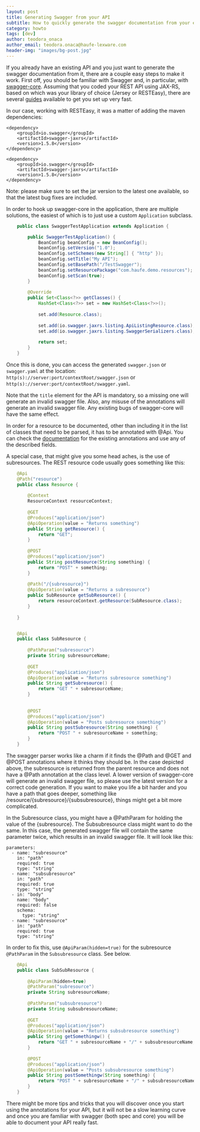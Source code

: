 ```yaml
--- 
layout: post
title: Generating Swagger from your API
subtitle: How to quickly generate the swagger documentation from your existing API.
category: howto
tags: [dev]
author: teodora_onaca
author_email: teodora.onaca@haufe-lexware.com
header-img: "images/bg-post.jpg"
--- 
```


If you already have an existing API and you just want to generate the swagger documentation from it, there are a couple easy steps to make it work. First off, you should be familiar with Swagger and, in particular, with [swagger-core](https://github.com/swagger-api/swagger-core). Assuming that you coded your REST API using JAX-RS, based on which was your library of choice (Jersey or RESTEasy), there are several [guides](https://github.com/swagger-api/swagger-core/wiki/Swagger-Core-JAX-RS-Project-Setup-1.5.X) available to get you set up very fast.

In our case, working with RESTEasy, it was a matter of adding the maven dependencies:

	
	<dependency>
		<groupId>io.swagger</groupId>
		<artifactId>swagger-jaxrs</artifactId>
		<version>1.5.8</version>
	</dependency>

	<dependency>
		<groupId>io.swagger</groupId>
		<artifactId>swagger-jaxrs</artifactId>
		<version>1.5.8</version>
	</dependency>


Note: please make sure to set the jar version to the latest one available, so that the latest bug fixes are included.

In order to hook up swagger-core in the application, there are multiple solutions, the easiest of which is to just use a custom `Application` subclass.


``` java
	public class SwaggerTestApplication extends Application {

		public SwaggerTestApplication() {
			BeanConfig beanConfig = new BeanConfig();
			beanConfig.setVersion("1.0");
			beanConfig.setSchemes(new String[] { "http" });
			beanConfig.setTitle("My API");
			beanConfig.setBasePath("/TestSwagger");
			beanConfig.setResourcePackage("com.haufe.demo.resources");
			beanConfig.setScan(true);
		}
		
		@Override
	    public Set<Class<?>> getClasses() {
	        HashSet<Class<?>> set = new HashSet<Class<?>>();
	
	        set.add(Resource.class);
	
	        set.add(io.swagger.jaxrs.listing.ApiListingResource.class);
	        set.add(io.swagger.jaxrs.listing.SwaggerSerializers.class);
	
	        return set;
	    }
	}

```
Once this is done, you can access the generated `swagger.json` or `swagger.yaml` at the location: `http(s)://server:port/contextRoot/swagger.json` or `http(s)://server:port/contextRoot/swagger.yaml`.

Note that the `title` element for the API is mandatory, so a missing one will generate an invalid swagger file. Also, any misuse of the annotations will generate an invalid swagger file. Any existing bugs of swagger-core will have the same effect. 

In order for a resource to be documented, other than including it in the list of classes that need to be parsed, it has to be annotated with @Api. You can check the [documentation](https://github.com/swagger-api/swagger-core/wiki/Annotations-1.5.X) for the existing annotations and use any of the described fields. 

A special case, that might give you some head aches, is the use of subresources. The REST resource code usually goes something like this:

``` java
	@Api
	@Path("resource")
	public class Resource {
	
		@Context
		ResourceContext resourceContext;
		
		@GET
		@Produces("application/json")
		@ApiOperation(value = "Returns something")
		public String getResource() {
			return "GET";
		}
		
		@POST
		@Produces("application/json")
		public String postResource(String something) {
			return "POST" + something;
		}
		
		@Path("/{subresource}")
		@ApiOperation(value = "Returns a subresource")
		public SubResource getSubResource() {
			return resourceContext.getResource(SubResource.class);
		}
	
	}


	@Api
	public class SubResource {
		
		@PathParam("subresource")
		private String subresourceName;
	
		@GET
		@Produces("application/json")
		@ApiOperation(value = "Returns subresource something")
		public String getSubresource() {
			return "GET " + subresourceName;
		}
		
		
		@POST
		@Produces("application/json")
		@ApiOperation(value = "Posts subresource something")
		public String postSubresource(String something) {
			return "POST " + subresourceName + something;
		}
	}
```

The swagger parser works like a charm if it finds the @Path and @GET and @POST annotations where it thinks they should be. In the case depicted above, the subresource is returned from the parent resource and does not have a @Path annotation at the class level. A lower version of swagger-core will generate an invalid swagger file, so please use the latest version for a correct code generation. If you want to make you life a bit harder and you have a path that goes deeper, something like /resource/{subresource}/{subsubresource}, things might get a bit more complicated. 

In the Subresource class, you might have a @PathParam for holding the value of the {subresource}. The Subsubresource class might want to do the same. In this case, the generated swagger file will contain the same parameter twice, which results in an invalid swagger file. It will look like this:

	parameters:
      - name: "subresource"
        in: "path"
        required: true
        type: "string"
      - name: "subsubresource"
        in: "path"
        required: true
        type: "string"
      - in: "body"
        name: "body"
        required: false
        schema:
          type: "string"
      - name: "subresource"
        in: "path"
        required: true
        type: "string"


In order to fix this, use `@ApiParam(hidden=true)` for the subresource `@PathParam` in the `Subsubresource` class. See below.

``` java
	@Api
	public class SubSubResource {
		
		@ApiParam(hidden=true)
		@PathParam("subresource")
		private String subresourceName;
		
		@PathParam("subsubresource")
		private String subsubresourceName;
	
		@GET
		@Produces("application/json")
		@ApiOperation(value = "Returns subsubresource something")
		public String getSomethingw() {
			return "GET " + subresourceName + "/" + subsubresourceName;
		}
		
		@POST
		@Produces("application/json")
		@ApiOperation(value = "Posts subsubresource something")
		public String postSomethingw(String something) {
			return "POST " + subresourceName + "/" + subsubresourceName + " " +something;
		}
	}
```

There might be more tips and tricks that you will discover once you start using the annotations for your API, but it will not be a slow learning curve and once you are familiar with swagger (both spec and core) you will be able to document your API really fast.
